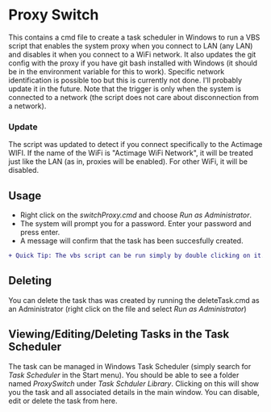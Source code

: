 # Proxy Switch

This contains a cmd file to create a task scheduler in Windows to run a VBS script that enables the system proxy when you connect to LAN (any LAN) and disables it when you connect to a WiFi network. It also updates the git config with the proxy if you have git bash installed with Windows (it should be in the environment variable for this to work). Specific network identification is possible too but this is currently not done. I'll probably update it in the future. Note that the trigger is only when the system is connected to a network (the script does not care about disconnection from a network).

### Update 
The script was updated to detect if you connect specifically to the Actimage WIFI. If the name of the WiFi is "Actimage WiFi Network", it will be treated just like the LAN (as in, proxies will be enabled). For other WiFi, it will be disabled. 

## Usage
- Right click on the _switchProxy.cmd_ and choose _Run as Administrator_. 
- The system will prompt you for a password. Enter your password and press enter. 
- A message will confirm that the task has been succesfully created. 

```diff
+ Quick Tip: The vbs script can be run simply by double clicking on it. If you don't want to setup an automated task, simply run the script everytime you change network to enable or disable proxy based on if you're connected to WiFi or LAN
```
## Deleting

You can delete the task thas was created by running the deleteTask.cmd as an Administrator (right click on the file and select _Run as Administrator_)


## Viewing/Editing/Deleting Tasks in the Task Scheduler

The task can be managed in Windows Task Scheduler (simply search for _Task Scheduler_ in the Start menu). You should be able to see a folder named _ProxySwitch_ under _Task Schduler Library_. Clicking on this will show you the task and all associated details in the main window. You can disable, edit or delete the task from here.  

